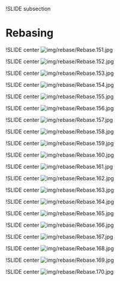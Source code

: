 !SLIDE subsection

# Rebasing #

!SLIDE center
![img/rebase/Rebase.151.jpg](img/rebase/Rebase.151.jpg)

!SLIDE center
![img/rebase/Rebase.152.jpg](img/rebase/Rebase.152.jpg)

!SLIDE center
![img/rebase/Rebase.153.jpg](img/rebase/Rebase.153.jpg)

!SLIDE center
![img/rebase/Rebase.154.jpg](img/rebase/Rebase.154.jpg)

!SLIDE center
![img/rebase/Rebase.155.jpg](img/rebase/Rebase.155.jpg)

!SLIDE center
![img/rebase/Rebase.156.jpg](img/rebase/Rebase.156.jpg)

!SLIDE center
![img/rebase/Rebase.157.jpg](img/rebase/Rebase.157.jpg)

!SLIDE center
![img/rebase/Rebase.158.jpg](img/rebase/Rebase.158.jpg)

!SLIDE center
![img/rebase/Rebase.159.jpg](img/rebase/Rebase.159.jpg)

!SLIDE center
![img/rebase/Rebase.160.jpg](img/rebase/Rebase.160.jpg)

!SLIDE center
![img/rebase/Rebase.161.jpg](img/rebase/Rebase.161.jpg)

!SLIDE center
![img/rebase/Rebase.162.jpg](img/rebase/Rebase.162.jpg)

!SLIDE center
![img/rebase/Rebase.163.jpg](img/rebase/Rebase.163.jpg)

!SLIDE center
![img/rebase/Rebase.164.jpg](img/rebase/Rebase.164.jpg)

!SLIDE center
![img/rebase/Rebase.165.jpg](img/rebase/Rebase.165.jpg)

!SLIDE center
![img/rebase/Rebase.166.jpg](img/rebase/Rebase.166.jpg)

!SLIDE center
![img/rebase/Rebase.167.jpg](img/rebase/Rebase.167.jpg)

!SLIDE center
![img/rebase/Rebase.168.jpg](img/rebase/Rebase.168.jpg)

!SLIDE center
![img/rebase/Rebase.169.jpg](img/rebase/Rebase.169.jpg)

!SLIDE center
![img/rebase/Rebase.170.jpg](img/rebase/Rebase.170.jpg)

